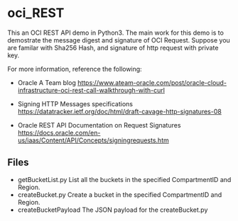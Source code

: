 # oci_REST
This an OCI REST API demo in Python3.
The main work for this demo is to demostrate the message digest and signature of OCI Request.
Suppose you are familar with Sha256 Hash, and signature of http request with private key.

For more information, reference the following:

+ Oracle A Team blog
https://www.ateam-oracle.com/post/oracle-cloud-infrastructure-oci-rest-call-walkthrough-with-curl

+ Signing HTTP Messages specifications
https://datatracker.ietf.org/doc/html/draft-cavage-http-signatures-08

+ Oracle REST API Documentation on Request Signatures
https://docs.oracle.com/en-us/iaas/Content/API/Concepts/signingrequests.htm

## Files
- getBucketList.py List all the buckets in the specified CompartmentID and Region.
- createBucket.py Create a bucket in the specified CompartmentID and Region.
- createBucketPayload The JSON payload for the createBucket.py
